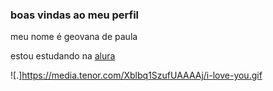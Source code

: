### boas vindas ao meu perfil

meu nome é geovana de paula

estou estudando na [alura](wttps:www.alura.com.br)

![.]https://media.tenor.com/Xblbq1SzufUAAAAj/i-love-you.gif
